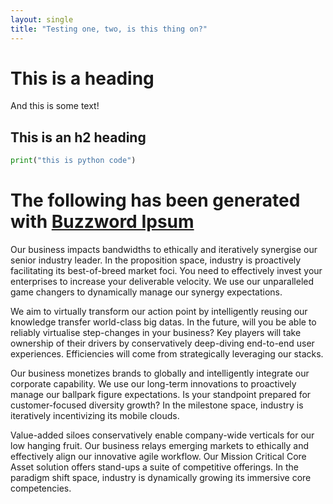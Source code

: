 ```yaml
---
layout: single
title: "Testing one, two, is this thing on?"
---
```


# This is a heading

And this is some text!

## This is an h2 heading

```python
print("this is python code")
```

# The following has been generated with [Buzzword Ipsum](http://www.buzzwordipsum.com/)

Our business impacts bandwidths to ethically and iteratively synergise our senior industry leader. In the proposition space, industry is proactively facilitating its best-of-breed market foci. You need to effectively invest your enterprises to increase your deliverable velocity. We use our unparalleled game changers to dynamically manage our synergy expectations.

We aim to virtually transform our action point by intelligently reusing our knowledge transfer world-class big datas. In the future, will you be able to reliably virtualise step-changes in your business? Key players will take ownership of their drivers by conservatively deep-diving end-to-end user experiences. Efficiencies will come from strategically leveraging our stacks.

Our business monetizes brands to globally and intelligently integrate our corporate capability. We use our long-term innovations to proactively manage our ballpark figure expectations. Is your standpoint prepared for customer-focused diversity growth? In the milestone space, industry is iteratively incentivizing its mobile clouds.

Value-added siloes conservatively enable company-wide verticals for our low hanging fruit. Our business relays emerging markets to ethically and effectively align our innovative agile workflow. Our Mission Critical Core Asset solution offers stand-ups a suite of competitive offerings. In the paradigm shift space, industry is dynamically growing its immersive core competencies.
